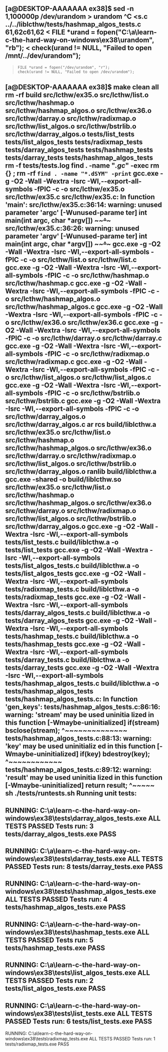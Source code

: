 [a@DESKTOP-AAAAAAA ex38]$ sed -n 1,100000p /dev/urandom > urandom
^C
<s.c ../../liblcthw/tests/hashmap_algos_tests.c
61,62c61,62
<     FILE *urand = fopen("C:\\a\\learn-c-the-hard-way-on-windows\\ex38\\urandom", "rb");
<     check(urand != NULL, "Failed to open /mnt/../dev/urandom");
---
>     FILE *urand = fopen("/dev/urandom", "r");
>     check(urand != NULL, "Failed to open /dev/urandom");
[a@DESKTOP-AAAAAAA ex38]$ make clean all
rm -rf build src/lcthw/ex35.o src/lcthw/list.o src/lcthw/hashmap.o src/lcthw/hashmap_algos.o src/lcthw/ex36.o src/lcthw/darray.o src/lcthw/radixmap.o src/lcthw/list_algos.o src/lcthw/bstrlib.o src/lcthw/darray_algos.o tests/list_tests tests/list_algos_tests tests/radixmap_tests tests/darray_algos_tests tests/hashmap_tests tests/darray_tests tests/hashmap_algos_tests
rm -f tests/tests.log
find . -name "*.gc*" -exec rm {} \;
rm -rf `find . -name "*.dSYM" -print`
gcc.exe -g -O2 -Wall -Wextra -Isrc -Wl,--export-all-symbols  -fPIC   -c -o src/lcthw/ex35.o src/lcthw/ex35.c
src/lcthw/ex35.c: In function 'main':
src/lcthw/ex35.c:36:14: warning: unused parameter 'argc' [-Wunused-parame
ter]
 int main(int argc, char *argv[])
          ~~~~^~~~
src/lcthw/ex35.c:36:26: warning: unused parameter 'argv' [-Wunused-parame
ter]
 int main(int argc, char *argv[])
                    ~~~~~~^~~~~~
gcc.exe -g -O2 -Wall -Wextra -Isrc -Wl,--export-all-symbols  -fPIC   -c -o src/lcthw/list.o src/lcthw/list.c
gcc.exe -g -O2 -Wall -Wextra -Isrc -Wl,--export-all-symbols  -fPIC   -c -o src/lcthw/hashmap.o src/lcthw/hashmap.c
gcc.exe -g -O2 -Wall -Wextra -Isrc -Wl,--export-all-symbols  -fPIC   -c -o src/lcthw/hashmap_algos.o src/lcthw/hashmap_algos.c
gcc.exe -g -O2 -Wall -Wextra -Isrc -Wl,--export-all-symbols  -fPIC   -c -o src/lcthw/ex36.o src/lcthw/ex36.c
gcc.exe -g -O2 -Wall -Wextra -Isrc -Wl,--export-all-symbols  -fPIC   -c -o src/lcthw/darray.o src/lcthw/darray.c
gcc.exe -g -O2 -Wall -Wextra -Isrc -Wl,--export-all-symbols  -fPIC   -c -o src/lcthw/radixmap.o src/lcthw/radixmap.c
gcc.exe -g -O2 -Wall -Wextra -Isrc -Wl,--export-all-symbols  -fPIC   -c -o src/lcthw/list_algos.o src/lcthw/list_algos.c
gcc.exe -g -O2 -Wall -Wextra -Isrc -Wl,--export-all-symbols  -fPIC   -c -o src/lcthw/bstrlib.o src/lcthw/bstrlib.c
gcc.exe -g -O2 -Wall -Wextra -Isrc -Wl,--export-all-symbols  -fPIC   -c -o src/lcthw/darray_algos.o src/lcthw/darray_algos.c
ar rcs build/liblcthw.a src/lcthw/ex35.o src/lcthw/list.o src/lcthw/hashmap.o src/lcthw/hashmap_algos.o src/lcthw/ex36.o src/lcthw/darray.o src/lcthw/radixmap.o src/lcthw/list_algos.o src/lcthw/bstrlib.o src/lcthw/darray_algos.o
ranlib build/liblcthw.a
gcc.exe -shared -o build/liblcthw.so src/lcthw/ex35.o src/lcthw/list.o src/lcthw/hashmap.o src/lcthw/hashmap_algos.o src/lcthw/ex36.o src/lcthw/darray.o src/lcthw/radixmap.o src/lcthw/list_algos.o src/lcthw/bstrlib.o src/lcthw/darray_algos.o
gcc.exe -g -O2 -Wall -Wextra -Isrc -Wl,--export-all-symbols     tests/list_tests.c  build/liblcthw.a -o tests/list_tests
gcc.exe -g -O2 -Wall -Wextra -Isrc -Wl,--export-all-symbols     tests/list_algos_tests.c  build/liblcthw.a -o tests/list_algos_tests
gcc.exe -g -O2 -Wall -Wextra -Isrc -Wl,--export-all-symbols     tests/radixmap_tests.c  build/liblcthw.a -o tests/radixmap_tests
gcc.exe -g -O2 -Wall -Wextra -Isrc -Wl,--export-all-symbols     tests/darray_algos_tests.c  build/liblcthw.a -o tests/darray_algos_tests
gcc.exe -g -O2 -Wall -Wextra -Isrc -Wl,--export-all-symbols     tests/hashmap_tests.c  build/liblcthw.a -o tests/hashmap_tests
gcc.exe -g -O2 -Wall -Wextra -Isrc -Wl,--export-all-symbols     tests/darray_tests.c  build/liblcthw.a -o tests/darray_tests
gcc.exe -g -O2 -Wall -Wextra -Isrc -Wl,--export-all-symbols     tests/hashmap_algos_tests.c  build/liblcthw.a -o tests/hashmap_algos_tests
tests/hashmap_algos_tests.c: In function 'gen_keys':
tests/hashmap_algos_tests.c:86:16: warning: 'stream' may be used uninitia
lized in this function [-Wmaybe-uninitialized]
     if(stream) bsclose(stream);
                ^~~~~~~~~~~~~~~
tests/hashmap_algos_tests.c:88:13: warning: 'key' may be used uninitializ
ed in this function [-Wmaybe-uninitialized]
     if(key) bdestroy(key);
             ^~~~~~~~~~~~~
tests/hashmap_algos_tests.c:89:12: warning: 'result' may be used uninitia
lized in this function [-Wmaybe-uninitialized]
     return result;
            ^~~~~~
sh ./tests/runtests.sh
Running unit tests:
----
RUNNING: C:\a\learn-c-the-hard-way-on-windows\ex38\tests\darray_algos_tests.exe
ALL TESTS PASSED
Tests run: 3
tests/darray_algos_tests.exe PASS
----
RUNNING: C:\a\learn-c-the-hard-way-on-windows\ex38\tests\darray_tests.exe
ALL TESTS PASSED
Tests run: 8
tests/darray_tests.exe PASS
----
RUNNING: C:\a\learn-c-the-hard-way-on-windows\ex38\tests\hashmap_algos_tests.exe
ALL TESTS PASSED
Tests run: 4
tests/hashmap_algos_tests.exe PASS
----
RUNNING: C:\a\learn-c-the-hard-way-on-windows\ex38\tests\hashmap_tests.exe
ALL TESTS PASSED
Tests run: 5
tests/hashmap_tests.exe PASS
----
RUNNING: C:\a\learn-c-the-hard-way-on-windows\ex38\tests\list_algos_tests.exe
ALL TESTS PASSED
Tests run: 2
tests/list_algos_tests.exe PASS
----
RUNNING: C:\a\learn-c-the-hard-way-on-windows\ex38\tests\list_tests.exe
ALL TESTS PASSED
Tests run: 6
tests/list_tests.exe PASS
----
RUNNING: C:\a\learn-c-the-hard-way-on-windows\ex38\tests\radixmap_tests.exe
ALL TESTS PASSED
Tests run: 1
tests/radixmap_tests.exe PASS